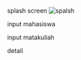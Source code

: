 splash screen
![spalsh](https://github.com/user-attachments/assets/f19aca2a-420f-4182-9856-c2c66f7c72ef)

input mahasiswa

input matakuliah

detail
